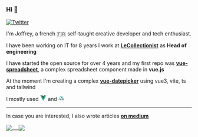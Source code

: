 ### Hi 👋

<p>
  <a href="https://twitter.com/joffreyBerrier">
    <img alt="Twitter" src="https://img.shields.io/twitter/follow/joffreyBerrier">
  </a>
</p>

I'm Joffrey, a french 🇫🇷 self-taught creative developer and tech enthusiast.

I have been working on IT for 8 years
I work at [**LeCollectionist**](https://www.lecollectionist.com/fr) as **Head of engineering**

I have started the open source for over 4 years and my first repo was [**vue-spreadsheet**](https://github.com/joffreyBerrier/vue-spreadsheet), a complex spreadsheet component made in **vue.js**

At the moment I'm creating a complex **[vue-datepicker](https://github.com/joffreyBerrier/vue-datepicker)** using vue3, vite, ts and tailwind

I mostly used <img height="15px" alt="vuejs" src="./vuejs.png"> and <img height="15px" alt="nuxtjs" src="./nuxt.png"> 

---------------------

In case you are interested, I also wrote articles **[on medium](https://medium.com/@joffrey.berrier)**

<a href="https://github.com/joffreyBerrier">
  <img align="center" src="https://github-readme-stats.vercel.app/api?username=joffreyBerrier&count_private=true" /> 
</a>
<a href="https://github.com/joffreyBerrier">
  <img align="center" src="https://github-readme-stats.vercel.app/api/top-langs/?username=joffreyBerrier" />
</a>
